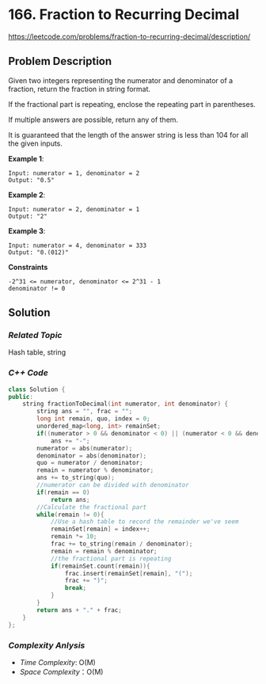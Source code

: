 # 166. Fraction to Recurring Decimal
https://leetcode.com/problems/fraction-to-recurring-decimal/description/

## Problem Description

Given two integers representing the numerator and denominator of a fraction, return the fraction in string format.

If the fractional part is repeating, enclose the repeating part in parentheses.

If multiple answers are possible, return any of them.

It is guaranteed that the length of the answer string is less than 104 for all the given inputs.




**Example 1**:
```
Input: numerator = 1, denominator = 2
Output: "0.5"
```
**Example 2**:
```
Input: numerator = 2, denominator = 1
Output: "2"
```
**Example 3**:
```
Input: numerator = 4, denominator = 333
Output: "0.(012)"
```

**Constraints**
```
-2^31 <= numerator, denominator <= 2^31 - 1
denominator != 0
```

## Solution

### _Related Topic_
   Hash table, string

### _C++ Code_
```cpp
class Solution {
public:
    string fractionToDecimal(int numerator, int denominator) {
        string ans = "", frac = "";
        long int remain, quo, index = 0;
        unordered_map<long, int> remainSet;
        if((numerator > 0 && denominator < 0) || (numerator < 0 && denominator > 0) )
            ans += "-";
        numerator = abs(numerator);
        denominator = abs(denominator);
        quo = numerator / denominator;
        remain = numerator % denominator;
        ans += to_string(quo);
        //numerator can be divided with denominator
        if(remain == 0)
            return ans;
        //Calculate the fractional part
        while(remain != 0){
            //Use a hash table to record the remainder we've seem
            remainSet[remain] = index++;
            remain *= 10;
            frac += to_string(remain / denominator);
            remain = remain % denominator;
            //the fractional part is repeating
            if(remainSet.count(remain)){
                frac.insert(remainSet[remain], "(");
                frac += ")";
                break;
            }
        }
        return ans + "." + frac;
    }
};
```

### _Complexity Anlysis_
- _Time Complexity_: O(M)
- _Space Complexity_：O(M)
